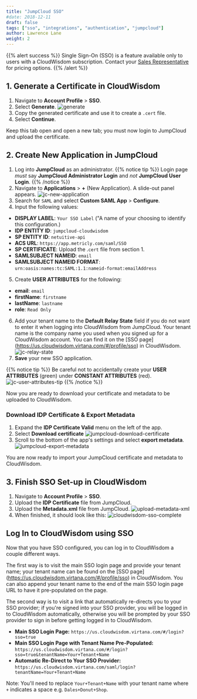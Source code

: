 ```yaml
---
title: "JumpCloud SSO"
#date: 2018-12-11
draft: false
tags: ["sso", "integrations", "authentication", "jumpcloud"]
author: Lawrence Lane
weight: 2
---
```


{{% alert success %}}
Single Sign-On (SSO) is a feature available only to users with a CloudWisdom subscription. Contact your [Sales Representative](mailto:dl-sales-metricly@virtualinstruments.com) for pricing options.
{{% /alert %}}

## 1. Generate a Certificate in CloudWisdom

1. Navigate to **Account Profile** > **SSO**.
2. Select **Generate**.
![generate](/images/_index/generate.png)
3. Copy the generated certificate and use it to create a `.cert` file.
4. Select **Continue**.

Keep this tab open and open a new tab; you must now login to JumpCloud and upload the certificate.

## 2. Create New Application in JumpCloud
1. Log into **JumpCloud** as an administrator.
{{% notice tip %}}
 Login page _must_ say **JumpCloud Administrator Login** and _not_  **JumpCloud User Login**.
{{% /notice %}}
2. Navigate to **Applications** > **+** (New Application). A slide-out panel appears.
![jc-new-application](/images/sso-jumpcloud/jc-new-application.png)
3. Search for `SAML` and select **Custom SAML App** > **Configure**.
4. Input the following values:
  - **DISPLAY LABEL**: `Your SSO Label` ("A name of your choosing to identify this configuration.)
  - **IDP ENTITY ID**: `jumpcloud-cloudwisdom`
  - **SP ENTITY ID**: `netuitive-api`
  - **ACS URL**: `https://app.metricly.com/saml/SSO`
  - **SP CERTIFICATE**:  Upload the .`cert` file from section 1.
  - **SAMLSUBJECT NAMEID**: `email`
  - **SAMLSUBJECT NAMEID FORMAT**: `urn:oasis:names:tc:SAML:1.1:nameid-format:emailAddress`
5. Create **USER ATTRIBUTES** for the following:
  - **email**: `email`
  - **firstName**: `firstname`
  - **lastName**: `lastname`
  - **role**: `Read Only`
6. Add your tenant name to the **Default Relay State** field if you do not want to enter it when logging into CloudWisdom from JumpCloud. Your tenant name is the company name you used when you signed up for a CloudWisdom account. You can find it on the [SSO page] (https://us.cloudwisdom.virtana.com/#/profile/sso) in CloudWisdom.
![jc-relay-state](/images/sso-jumpcloud/jc-relay-state.png)
7. **Save** your new SSO application.

  {{% notice tip %}}
Be careful not to accidentally create your **USER ATTRIBUTES** (green) under **CONSTANT ATTRIBUTES** (red).
![jc-user-attributes-tip](/images/sso-jumpcloud/jc-user-attributes-tip.png)
{{% /notice %}}

Now you are ready to download your certificate and metadata to be uploaded to CloudWisdom.

### Download IDP Certificate & Export Metadata
1. Expand the **IDP Certificate Valid** menu on the left of the app.
2. Select **Download certificate**
![jumpcloud-download-certificate](/images/sso-jumpcloud/jumpcloud-download-certificate.png)
3. Scroll to the bottom of the app's settings and select **export metadata**.
![jumpcloud-export-metadata](/images/sso-jumpcloud/jumpcloud-export-metadata.png)

You are now ready to import your JumpCloud certificate and metadata to CloudWisdom.

## 3. Finish SSO Set-up in CloudWisdom

1. Navigate to **Account Profile** > **SSO**.
2. Upload the **IDP Certificate** file from JumpCloud.
2. Upload the **Metadata.xml** file from JumpCloud.
![upload-metadata-xml](/images/_index/upload-metadata-xml.png)
2. When finished, it should look like this:
![cloudwisdom-sso-complete](/images/sso-jumpcloud/cloudwisdom-sso-complete.png)

## Log In to CloudWisdom using SSO

Now that you have SSO configured, you can log in to CloudWisdom a couple different ways. 

The first way is to visit the main SSO login page and provide your tenant name; your tenant name can be found on the [SSO page] (https://us.cloudwisdom.virtana.com/#/profile/sso) in CloudWisdom. You can also append your tenant name to the end of the main SSO login page URL to have it pre-populated on the page. 

The second way is to visit a link that automatically re-directs you to your SSO provider; if you're signed into your SSO provider, you will be logged in to CloudWisdom automatically, otherwise you will be prompted by your SSO provider to sign in before getting logged in to CloudWisdom.

- **Main SSO Login Page:** `https://us.cloudwisdom.virtana.com/#/login?sso=true`
- **Main SSO Login Page with Tenant Name Pre-Populated:** `https://us.cloudwisdom.virtana.com/#/login?sso=true&tenantName=Your+Tenant+Name`
- **Automatic Re-Direct to Your SSO Provider:** `https://us.cloudwisdom.virtana.com/saml/login?tenantName=Your+Tenant+Name`

Note: You'll need to replace `Your+Tenant+Name` with your tenant name where `+` indicates a space e.g. `Dales+Donut+Shop`.
